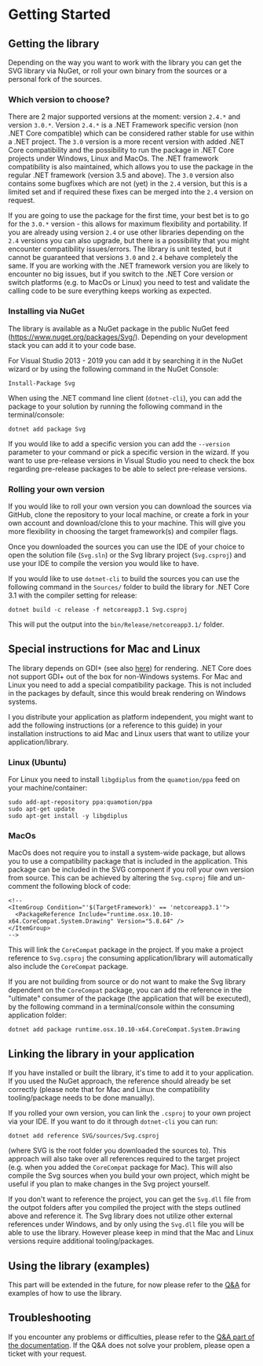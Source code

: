 # Getting Started

## Getting the library

Depending on the way you want to work with the library you can get the SVG library via NuGet, or roll your own binary from the sources or a personal fork of the sources. 

### Which version to choose?
There are 2 major supported versions at the moment: version `2.4.*` and version `3.0.*`. Version `2.4.*` is a .NET Framework specific version (non .NET Core compatible)
which can be considered rather stable for use within a .NET project.
The `3.0` version is a more recent version with added .NET Core compatibility and the possibility to run the package in .NET Core projects under Windows, Linux and MacOs.
The .NET framework compatibility is also maintained, which allows you to use the package in the regular .NET framework (version 3.5 and above).
The `3.0` version also contains some bugfixes which are not (yet) in the `2.4` version,
but this is a limited set and if required these fixes can be merged into the `2.4` version on request.

If you are going to use the package for the first time, your best bet is to go for the `3.0.*` version - this allows for maximum flexibility and portability.
If you are already using version `2.4` or use other libraries depending on the `2.4` versions you can also upgrade,
but there is a possibility that you might encounter compatibility issues/errors.
The library is unit tested, but it cannot be guaranteed that versions `3.0` and `2.4` behave completely the same.
If you are working with the .NET framework version you are likely to encounter no big issues, but if you switch to the .NET Core version or switch platforms
(e.g. to MacOs or Linux) you need to test and validate the calling code to be sure everything keeps working as expected.

### Installing via NuGet
The library is available as a NuGet package in the public NuGet feed (https://www.nuget.org/packages/Svg/).
Depending on your development stack you can add it to your code base.

For Visual Studio 2013 - 2019 you can add it by searching it in the NuGet wizard or by using the following command in the NuGet Console:
```
Install-Package Svg
```

When using the .NET command line client (`dotnet-cli`), you can add the package to your solution by running the following command in the terminal/console:
```
dotnet add package Svg
```

If you would like to add a specific version you can add the `--version` parameter to your command or pick a specific version in the wizard.
If you want to use pre-release versions in Visual Studio you need to check the box regarding pre-release packages to be able to select pre-release versions.

### Rolling your own version
If you would like to roll your own version you can download the sources via GitHub, clone the repository to your local machine,
or create a fork in your own account and download/clone this to your machine. This will give you more flexibility in choosing the target framework(s) and compiler flags.

Once you downloaded the sources you can use the IDE of your choice to open the solution file (`Svg.sln`) or the Svg library project (`Svg.csproj`)
and use your IDE to compile the version you would like to have.

If you would like to use `dotnet-cli` to build the sources you can use the following command in the `Sources/` folder to build the library
for .NET Core 3.1 with the compiler setting for release:
```
dotnet build -c release -f netcoreapp3.1 Svg.csproj
```
This will put the output into the `bin/Release/netcoreapp3.1/` folder.

## Special instructions for Mac and Linux
The library depends on GDI+ (see also [here](http://svg-net.github.io/SVG/doc/Q&A.html#im-getting-a-svggdipluscannotbeloadedexception-if-running-under-linux-or-macos)) for rendering.
.NET Core does not support GDI+ out of the box for non-Windows systems. For Mac and Linux you need to add a special compatibility package.
This is not included in the packages by default, since this would break rendering on Windows systems.

I you distribute your application as platform independent, you might want to add the following instructions (or a reference to this guide)
in your installation instructions to aid Mac and Linux users that want to utilize your application/library.

### Linux (Ubuntu)
For Linux you need to install `libgdiplus` from the `quamotion/ppa` feed on your machine/container:
```
sudo add-apt-repository ppa:quamotion/ppa
sudo apt-get update
sudo apt-get install -y libgdiplus
```

### MacOs
MacOs does not require you to install a system-wide package, but allows you to use a compatibility package that is included in the application.
This package can be included in the SVG component if you roll your own version from source.
This can be achieved by altering the `Svg.csproj` file and un-comment the following block of code:
```
<!-- 
<ItemGroup Condition="'$(TargetFramework)' == 'netcoreapp3.1'">
  <PackageReference Include="runtime.osx.10.10-x64.CoreCompat.System.Drawing" Version="5.8.64" />
</ItemGroup> 
-->
```
This will link the `CoreCompat` package in the project.
If you make a project reference to `Svg.csproj` the consuming application/library will automatically also include the `CoreCompat` package.

If you are not building from source or do not want to make the Svg library dependent on the `CoreCompat` package,
you can add the reference in the "ultimate" consumer of the package (the application that will be executed),
by the following command in a terminal/console within the consuming application folder:
```
dotnet add package runtime.osx.10.10-x64.CoreCompat.System.Drawing
```

## Linking the library in your application
If you have installed or built the library, it's time to add it to your application.
If you used the NuGet approach, the reference should already be set correctly (please note that for Mac and Linux the compatibility tooling/package needs to be done manually).

If you rolled your own version, you can link the `.csproj` to your own project via your IDE. If you want to do it through `dotnet-cli` you can run:
```
dotnet add reference SVG/sources/Svg.csproj
```
(where SVG is the root folder you downloaded the sources to).
This approach will also take over all references required to the target project (e.g. when you added the `CoreCompat` package for Mac).
This will also compile the Svg sources when you build your own project, which might be useful if you plan to make changes in the Svg project yourself.

If you don't want to reference the project, you can get the `Svg.dll` file from the outpot folders after you compiled the project with the steps outlined above and reference it.
The Svg library does not utilize other external references under Windows, and by only using the `Svg.dll` file you will be able to use the library. 
However please keep in mind that the Mac and Linux versions require additional tooling/packages.

## Using the library (examples)
This part will be extended in the future, for now please refer to the [Q&A](http://svg-net.github.io/SVG/doc/Q&A.html) for examples of how to use the library.

## Troubleshooting
If you encounter any problems or difficulties, please refer to the [Q&A part of the documentation](http://svg-net.github.io/SVG/doc/Q&A.html).
If the Q&A does not solve your problem, please open a ticket with your request.
